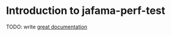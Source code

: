 # Introduction to jafama-perf-test

TODO: write [great documentation](http://jacobian.org/writing/what-to-write/)
